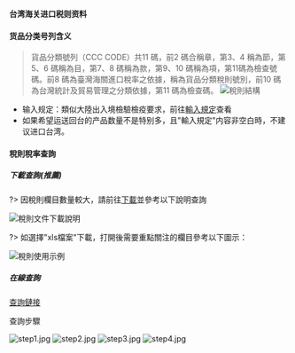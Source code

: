 **台湾海关进口税则资料**

#### 货品分类号列含义
> 貨品分類號列（CCC CODE）共11 碼，前2 碼合稱章，第3、4 稱為節，第5、6 碼稱為目，第7、8 碼稱為款，第9、10 碼稱為項，第11碼為檢查號碼。前8 碼為臺灣海關進口稅率之依據，稱為貨品分類稅則號別，前10 碼為台灣統計及貿易管理之分類依據，第11 碼為檢查碼。
![稅則結構](https://i.loli.net/2019/09/24/BEmofTxLQdny9NG.png)
- 输入规定：類似大陸出入境檢驗檢疫要求，前往[輸入規定](/entry.md)查看
- 如果希望运送回台的产品数量不是特别多，且"輸入規定"内容非空白時，不建议进口台湾。

#### 稅則稅率查詢

##### 下載查詢(推薦)
?> 因稅則欄目數量較大，請前往[下載](https://portal.sw.nat.gov.tw/APGQ/GC413?request_locale=zh_TW&PPLTitle=true)並參考以下說明查詢

![稅則文件下載說明](https://i.loli.net/2019/09/24/3APsxITOjaNpucl.png
)

?> 如選擇"xls檔案"下載，打開後需要重點關注的欄目參考以下圖示：

![稅則使用示例](https://i.loli.net/2019/09/24/d2xWnDEt6UpjJNS.png)

##### 在線查詢

[查詢鏈接](https://portal.sw.nat.gov.tw/APGQO/GC411)

查詢步驟

![step1.jpg](https://i.loli.net/2019/09/25/vFsV2Qxlmt86LpG.jpg)
![step2.jpg](https://i.loli.net/2019/09/25/JFk5aLQgfspzovB.jpg)
![step3.jpg](https://i.loli.net/2019/09/25/lGh91wUdcf2xvVa.jpg)
![step4.jpg](https://i.loli.net/2019/09/25/VGdYsi8HugxUtzm.jpg)
